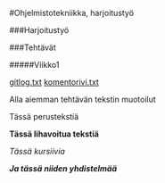 #Ohjelmistotekniikka, harjoitustyö

###Harjoitustyö

###Tehtävät

#####Viikko1

[gitlog.txt](https://github.com/LHuldin/ot-harjoitustyo/blob/main/laskarit/viikko1/gitlog.txt) 
[komentorivi.txt](https://github.com/LHuldin/ot-harjoitustyo/blob/main/laskarit/viikko1/komentorivi.txt)


Alla aiemman tehtävän tekstin muotoilut

Tässä perustekstiä

**Tässä lihavoitua tekstiä**

*Tässä kursiivia*

***Ja tässä niiden yhdistelmää***

